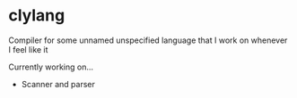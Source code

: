 # clylang
Compiler for some unnamed unspecified language that I work on whenever I feel like it

Currently working on...

- Scanner and parser
